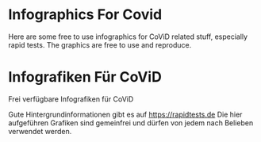 # Infographics For Covid

Here are some free to use infographics for CoViD related stuff, especially rapid tests.
The graphics are free to use and reproduce.

# Infografiken Für CoViD

Frei verfügbare Infografiken für CoViD

Gute Hintergrundinformationen gibt es auf https://rapidtests.de 
Die hier aufgeführen Grafiken sind gemeinfrei und dürfen von jedem nach Belieben verwendet werden.
